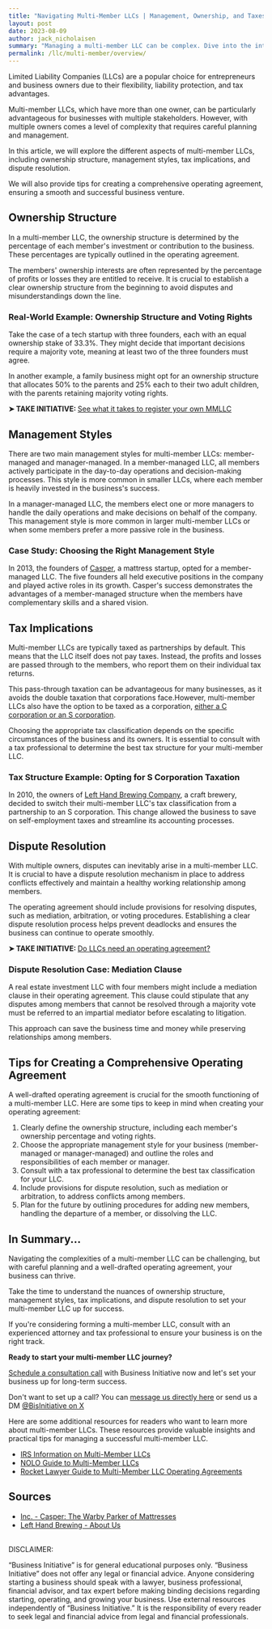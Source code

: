 ```yaml
---
title: "Navigating Multi-Member LLCs | Management, Ownership, and Taxes"
layout: post
date: 2023-08-09
author: jack_nicholaisen
summary: "Managing a multi-member LLC can be complex. Dive into the intricacies of ownership structure, management styles, tax implications, and dispute resolution. Gain valuable insights and practical tips for creating a comprehensive operating agreement. Don't miss this essential guide for entrepreneurs and business owners considering a multi-member LLC structure."
permalink: /llc/multi-member/overview/
---
```


Limited Liability Companies (LLCs) are a popular choice for entrepreneurs and business owners due to their flexibility, liability protection, and tax advantages. 

Multi-member LLCs, which have more than one owner, can be particularly advantageous for businesses with multiple stakeholders. However, with multiple owners comes a level of complexity that requires careful planning and management.

In this article, we will explore the different aspects of multi-member LLCs, including ownership structure, management styles, tax implications, and dispute resolution.

We will also provide tips for creating a comprehensive operating agreement, ensuring a smooth and successful business venture.

## Ownership Structure

In a multi-member LLC, the ownership structure is determined by the percentage of each member's investment or contribution to the business. These percentages are typically outlined in the operating agreement.

The members' ownership interests are often represented by the percentage of profits or losses they are entitled to receive. It is crucial to establish a clear ownership structure from the beginning to avoid disputes and misunderstandings down the line.

### Real-World Example: Ownership Structure and Voting Rights

Take the case of a tech startup with three founders, each with an equal ownership stake of 33.3%. They might decide that important decisions require a majority vote, meaning at least two of the three founders must agree.

In another example, a family business might opt for an ownership structure that allocates 50% to the parents and 25% each to their two adult children, with the parents retaining majority voting rights.

<p><b>➤ TAKE INITIATIVE: </b> <a href="https://www.businessinitiative.org/multi-member-llc/registration/"> See what it takes to register your own MMLLC</a></p>

## Management Styles

There are two main management styles for multi-member LLCs: member-managed and manager-managed. In a member-managed LLC, all members actively participate in the day-to-day operations and decision-making processes. This style is more common in smaller LLCs, where each member is heavily invested in the business's success.

In a manager-managed LLC, the members elect one or more managers to handle the daily operations and make decisions on behalf of the company. This management style is more common in larger multi-member LLCs or when some members prefer a more passive role in the business.

### Case Study: Choosing the Right Management Style

In 2013, the founders of [Casper](https://www.inc.com/magazine/201505/tom-foster/casper-the-warby-parker-of-mattresses.html), a mattress startup, opted for a member-managed LLC. The five founders all held executive positions in the company and played active roles in its growth. Casper's success demonstrates the advantages of a member-managed structure when the members have complementary skills and a shared vision.

## Tax Implications

Multi-member LLCs are typically taxed as partnerships by default. This means that the LLC itself does not pay taxes. Instead, the profits and losses are passed through to the members, who report them on their individual tax returns.

This pass-through taxation can be advantageous for many businesses, as it avoids the double taxation that corporations face.However, multi-member LLCs also have the option to be taxed as a corporation, [either a C corporation or an S corporation](https://www.businessinitiative.org/s-corp-vs-c-corp/).

Choosing the appropriate tax classification depends on the specific circumstances of the business and its owners. It is essential to consult with a tax professional to determine the best tax structure for your multi-member LLC.

### Tax Structure Example: Opting for S Corporation Taxation

In 2010, the owners of [Left Hand Brewing Company](https://www.lefthandbrewing.com/2013/02/04/lefthandbrewing/), a craft brewery, decided to switch their multi-member LLC's tax classification from a partnership to an S corporation. This change allowed the business to save on self-employment taxes and streamline its accounting processes.

## Dispute Resolution

With multiple owners, disputes can inevitably arise in a multi-member LLC. It is crucial to have a dispute resolution mechanism in place to address conflicts effectively and maintain a healthy working relationship among members.

The operating agreement should include provisions for resolving disputes, such as mediation, arbitration, or voting procedures. Establishing a clear dispute resolution process helps prevent deadlocks and ensures the business can continue to operate smoothly.

<p><b>➤ TAKE INITIATIVE: </b> <a href="https://www.businessinitiative.org/llc/operating-agreement/purpose/"> Do LLCs need an operating agreement?</a></p>

### Dispute Resolution Case: Mediation Clause

A real estate investment LLC with four members might include a mediation clause in their operating agreement. This clause could stipulate that any disputes among members that cannot be resolved through a majority vote must be referred to an impartial mediator before escalating to litigation.

This approach can save the business time and money while preserving relationships among members.

## Tips for Creating a Comprehensive Operating Agreement

A well-drafted operating agreement is crucial for the smooth functioning of a multi-member LLC. Here are some tips to keep in mind when creating your operating agreement:

1.  Clearly define the ownership structure, including each member's ownership percentage and voting rights.
2.  Choose the appropriate management style for your business (member-managed or manager-managed) and outline the roles and responsibilities of each member or manager.
3.  Consult with a tax professional to determine the best tax classification for your LLC.
4.  Include provisions for dispute resolution, such as mediation or arbitration, to address conflicts among members.
5.  Plan for the future by outlining procedures for adding new members, handling the departure of a member, or dissolving the LLC.

## In Summary...

Navigating the complexities of a multi-member LLC can be challenging, but with careful planning and a well-drafted operating agreement, your business can thrive.

Take the time to understand the nuances of ownership structure, management styles, tax implications, and dispute resolution to set your multi-member LLC up for success.

If you're considering forming a multi-member LLC, consult with an experienced attorney and tax professional to ensure your business is on the right track.

**Ready to start your multi-member LLC journey?**

[Schedule a consultation call](https://calendly.com/businessinitiative/30-minute-consultation-call) with Business Initiative now and let's set your business up for long-term success.

Don't want to set up a call? You can [message us directly here](https://www.businessinitiative.org/contact/) or send us a DM [@BisInitiative on X](https://twitter.com/BisInitiative)

<script async data-uid="0625212ce2" src="https://adept-hustler-4565.ck.page/0625212ce2/index.js"></script>

Here are some additional resources for readers who want to learn more about multi-member LLCs. These resources provide valuable insights and practical tips for managing a successful multi-member LLC.

-   [IRS Information on Multi-Member LLCs](https://www.irs.gov/businesses/small-businesses-self-employed/limited-liability-company-llc)
-   [NOLO Guide to Multi-Member LLCs](https://www.nolo.com/legal-encyclopedia/should-your-business-be-a-multi-member-llc.html)
-   [Rocket Lawyer Guide to Multi-Member LLC Operating Agreements](https://www.rocketlawyer.com/article/multi-member-operating-agreement.rl)

## Sources

-   [Inc. - Casper: The Warby Parker of Mattresses](https://www.inc.com/magazine/201505/tom-foster/casper-the-warby-parker-of-mattresses.html)
-   [Left Hand Brewing - About Us](https://www.lefthandbrewing.com/2013/02/04/lefthandbrewing/)

<br> DISCLAIMER:

“Business Initiative” is for general educational purposes only. “Business Initiative” does not offer any legal or financial advice. Anyone considering starting a business should speak with a lawyer, business professional, financial advisor, and tax expert before making binding decisions regarding starting, operating, and growing your business. Use external resources independently of “Business Initiative.” It is the responsibility of every reader to seek legal and financial advice from legal and financial professionals.